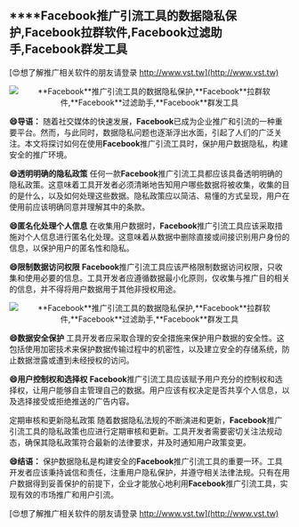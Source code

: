 ## ****Facebook**推广引流工具的数据隐私保护,**Facebook**拉群软件,**Facebook**过滤助手,**Facebook**群发工具**

[😍想了解推广相关软件的朋友请登录 http://www.vst.tw](http://www.vst.tw)

 <center><img src="https://vst.tw/MP4/tuiguang/png/6.png" alt="**Facebook**推广引流工具的数据隐私保护,**Facebook**拉群软件,**Facebook**过滤助手,**Facebook**群发工具"></center>

**😄导语：**
随着社交媒体的快速发展，**Facebook**已成为企业推广和引流的一种重要平台。然而，与此同时，数据隐私问题也逐渐浮出水面，引起了人们的广泛关注。本文将探讨如何在使用**Facebook**推广引流工具时，保护用户数据隐私，构建安全的推广环境。

**😄透明明确的隐私政策**
任何一款**Facebook**推广引流工具都应该具备透明明确的隐私政策。这意味着工具开发者必须清晰地告知用户哪些数据将被收集，收集的目的是什么，以及如何处理这些数据。隐私政策应以简洁、易懂的方式呈现，用户在使用前应该明确同意并理解其中的条款。

**😄匿名化处理个人信息**
在收集用户数据时，**Facebook**推广引流工具应该采取措施对个人信息进行匿名化处理。这意味着从数据中删除直接或间接识别用户身份的信息，以保护用户的匿名性和隐私。

**😄限制数据访问权限**
**Facebook**推广引流工具应该严格限制数据访问权限，只收集和使用必要的信息。工具开发者应遵循数据最小化原则，仅收集与推广目的相关的信息，并不得将用户数据用于其他非授权用途。

 <center><img src="https://vst.tw/MP4/tuiguang/png/8.png" alt="**Facebook**推广引流工具的数据隐私保护,**Facebook**拉群软件,**Facebook**过滤助手,**Facebook**群发工具"></center>

**😄数据安全保护**
工具开发者应采取合理的安全措施来保护用户数据的安全性。这包括使用加密技术来保护数据传输过程中的机密性，以及建立安全的存储系统，防止数据泄露或遭到未经授权的访问。

**😄用户控制权和选择权**
**Facebook**推广引流工具应该赋予用户充分的控制权和选择权，让用户能够自主管理自己的数据。用户应该有权决定是否共享个人信息，以及选择接受或拒绝推送的广告内容。

定期审核和更新隐私政策
随着数据隐私法规的不断演进和更新，**Facebook**推广引流工具的隐私政策也应进行定期审核和更新。工具开发者需要密切关注法规动态，确保其隐私政策符合最新的法律要求，并及时通知用户政策变更。

**😄结语：**
保护数据隐私是构建安全的**Facebook**推广引流工具的重要一环。工具开发者应该秉持诚信和责任，注重用户隐私保护，并遵守相关法律法规。只有在用户数据得到妥善保护的前提下，企业才能放心地利用**Facebook**推广引流工具，实现有效的市场推广和用户引流。

[😍想了解推广相关软件的朋友请登录 http://www.vst.tw](http://www.vst.tw)




